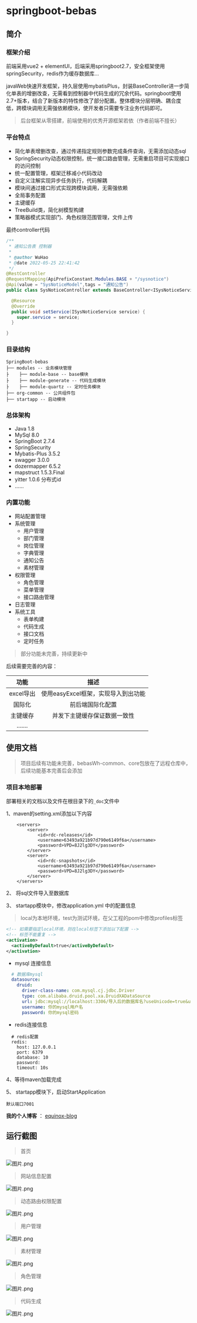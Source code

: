 # springboot-bebas

## 简介

### 框架介绍

前端采用vue2 + elementUI，后端采用springboot2.7，安全框架使用springSecurity，redis作为缓存数据库...

javaWeb快速开发框架，持久层使用mybatisPlus，封装BaseController进一步简化单表的增删改查，无需看到控制器中代码生成的冗余代码。springboot使用2.7+版本，结合了新版本的特性修改了部分配置。整体模块分层明确、耦合度低，跨模块调用无需强依赖模块，使开发者只需要专注业务代码即可。

>  后台框架从零搭建，前端使用的优秀开源框架若依（作者前端不擅长）

### 平台特点

- 简化单表增删改查，通过传递指定规则参数完成条件查询，无需添加动态sql
- SpringSecurity动态权限控制，统一接口路由管理，无需重启项目可实现接口的访问控制
- 统一配置管理，框架迁移减小代码改动
- 自定义注解实现异步任务执行，代码解耦
- 模块间通过接口形式实现跨模块调用，无需强依赖
- 全局事务配置
- 主键缓存
- TreeBuild类，简化树模型构建
- 策略器模式实现部门、角色权限范围管理，文件上传


最终controller代码

```java
/**
 * 通知公告表 控制器
 *
 * @author WuHao
 * @date 2022-05-25 22:41:42
 */
@RestController
@RequestMapping(ApiPrefixConstant.Modules.BASE + "/sysnotice")
@Api(value = "SysNoticeModel",tags = "通知公告")
public class SysNoticeController extends BaseController<ISysNoticeService,SysNoticeModel> {

  @Resource
  @Override
  public void setService(ISysNoticeService service) {
    super.service = service;
  }

}
```

### 目录结构

```
SpringBoot-bebas
├── modules -- 业务模块管理
├    ├── module-base -- base模块
├    ├── module-generate -- 代码生成模块
├    ├── module-quartz -- 定时任务模块
├── org-common -- 公共组件包
├── startapp -- 启动模块
```

### 总体架构

- Java 1.8
- MySql 8.0
- SpringBoot 2.7.4
- SpringSecurity
- Mybatis-Plus 3.5.2
- swagger 3.0.0
- dozermapper 6.5.2
- mapstruct 1.5.3.Final
- yitter 1.0.6 分布式id
- ......

### 内置功能

- 网站配置管理
- 系统管理
  - 用户管理
  - 部门管理
  - 岗位管理
  - 字典管理
  - 通知公告
  - 素材管理
- 权限管理
  - 角色管理
  - 菜单管理
  - 接口路由管理
- 日志管理
- 系统工具
  - 表单构建
  - 代码生成
  - 接口文档
  - 定时任务

> 部分功能未完善，持续更新中

后续需要完善的内容：

|   功能    |                描述                 |
| :-------: | :---------------------------------: |
| excel导出 | 使用easyExcel框架，实现导入到出功能 |
|  国际化   |          前后端国际化配置           |
| 主键缓存  |    并发下主键缓存保证数据一致性     |
|  .......  |                                     |

## 使用文档

> 项目后续有功能未完善，bebasWh-common、core包放在了远程仓库中，后续功能基本完善后会添加

### 项目本地部署

部署相关的文档以及文件在根目录下的`_doc`文件中

1、maven的setting.xml添加以下内容

```shell
	<servers>
		<server>
			<id>rdc-releases</id>
			<username>63493a921b97d790e6149f6a</username>
			<password>VPD=8J2lg3DY</password>
		</server>
		<server>
			<id>rdc-snapshots</id>
			<username>63493a921b97d790e6149f6a</username>
			<password>VPD=8J2lg3DY</password>
		</server>
	</servers>
```

2、 将sql文件导入至数据库

3、 startapp模块中，修改application.yml  中的配置信息

> local为本地环境，test为测试环境，在父工程的pom中修改profiles标签

```xml
<!-- 如需要指定local环境，则在local标签下添加以下配置 -->
<!-- 标签不能重复 -->
<activation>
  <activeByDefault>true</activeByDefault>
</activation>
```

- mysql 连接信息

```yml
  # 数据库mysql
  datasource:
    druid:
      driver-class-name: com.mysql.cj.jdbc.Driver
      type: com.alibaba.druid.pool.xa.DruidXADataSource
      url: jdbc:mysql://localhost:3306/导入后的数据库名?useUnicode=true&useSSL=false&serverTimezone=Asia/Shanghai&autoReconnect=true&characterEncoding=utf8&allowPublicKeyRetrieval=true
      username: 你的mysql用户名
      password: 你的mysql密码
```

- redis连接信息

```
  # redis配置
  redis:
    host: 127.0.0.1
    port: 6379
    database: 10
    password:
    timeout: 10s
```

4、等待maven加载完成

5、 startapp模块下，启动StartApplication

``` shell
默认端口7001
```

 **我的个人博客** ： [equinox-blog](https://www.equinoxblog.site)

## 运行截图
> 首页

![图片.png](http://static.equinoxblog.site/articles/34a56d1d8035e5884f9f538680ec79f2.png)
> 网站信息配置

![图片.png](http://static.equinoxblog.site/articles/49344f5f2c552f0a86c61c66ed7dee90.png)
> 动态路由权限配置

![图片.png](http://static.equinoxblog.site/articles/fb9418437412aff424c1dadac26fa98c.png)
> 用户管理

![图片.png](http://static.equinoxblog.site/articles/7d820dfac984bd55162d7e04476f5877.png)
> 素材管理

![图片.png](http://static.equinoxblog.site/articles/963df79ec312ffc3089d3bf918109b73.png)
> 角色管理

![图片.png](http://static.equinoxblog.site/articles/1e89485eadc6b31532e78177b383ea1c.png)
> 代码生成

![图片.png](http://static.equinoxblog.site/articles/62e7dc3f5f5ce3d1ac1b545368eba2cc.png)
